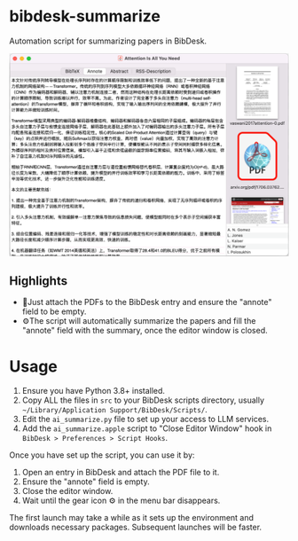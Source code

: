 # bibdesk-summarize

Automation script for summarizing papers in BibDesk.

![Example Screenshot](imgs/intro.png)

## Highlights

* 📎Just attach the PDFs to the BibDesk entry and ensure the "annote" field to be empty.
* ⚙️The script will automatically summarize the papers and fill the "annote" field with the summary, once the editor window is closed.

# Usage

1. Ensure you have Python 3.8+ installed.
2. Copy ALL the files in `src` to your BibDesk scripts directory, usually `~/Library/Application Support/BibDesk/Scripts/`.
3. Edit the `ai_summarize.py` file to set up your access to LLM services.
4. Add the `ai_summarize.apple` script to "Close Editor Window" hook in `BibDesk > Preferences > Script Hooks`.

Once you have set up the script, you can use it by:

1. Open an entry in BibDesk and attach the PDF file to it.
2. Ensure the "annote" field is empty.
3. Close the editor window.
4. Wait until the gear icon ⚙️ in the menu bar disappears.

The first launch may take a while as it sets up the environment and downloads necessary packages. Subsequent launches will be faster.
